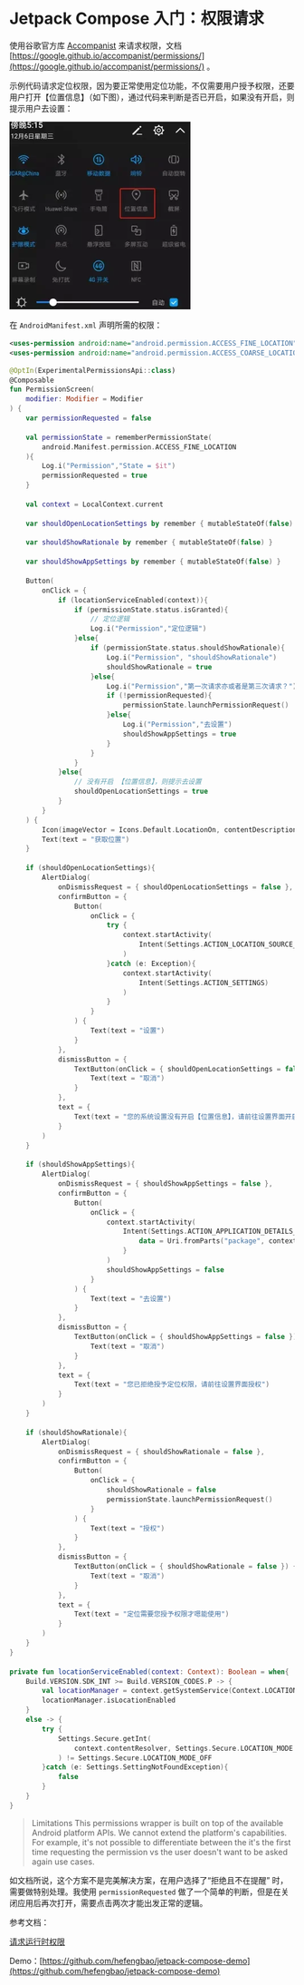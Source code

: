 # Jetpack Compose 入门：权限请求

使用谷歌官方库 [Accompanist](https://github.com/google/accompanist) 来请求权限，文档 [https://google.github.io/accompanist/permissions/](https://google.github.io/accompanist/permissions/) 。

示例代码请求定位权限，因为要正常使用定位功能，不仅需要用户授予权限，还要用户打开【位置信息】（如下图），通过代码来判断是否已开启，如果没有开启，则提示用户去设置：

![](./src/202308/owjux0Yaj5nM8IdtiJ1dZob8g2wBY8izPNsCyGtC.webp)

在 `AndroidManifest.xml` 声明所需的权限：

```xml
<uses-permission android:name="android.permission.ACCESS_FINE_LOCATION" />
<uses-permission android:name="android.permission.ACCESS_COARSE_LOCATION" />
```

```kotlin
@OptIn(ExperimentalPermissionsApi::class)
@Composable
fun PermissionScreen(
    modifier: Modifier = Modifier
) {
    var permissionRequested = false

    val permissionState = rememberPermissionState(
        android.Manifest.permission.ACCESS_FINE_LOCATION
    ){
        Log.i("Permission","State = $it")
        permissionRequested = true
    }

    val context = LocalContext.current

    var shouldOpenLocationSettings by remember { mutableStateOf(false) }

    var shouldShowRationale by remember { mutableStateOf(false) }

    var shouldShowAppSettings by remember { mutableStateOf(false) }

    Button(
        onClick = {
            if (locationServiceEnabled(context)){
                if (permissionState.status.isGranted){
                    // 定位逻辑
                    Log.i("Permission","定位逻辑")
                }else{
                    if (permissionState.status.shouldShowRationale){
                        Log.i("Permission", "shouldShowRationale")
                        shouldShowRationale = true
                    }else{
                        Log.i("Permission","第一次请求亦或者是第三次请求？")
                        if (!permissionRequested){
                            permissionState.launchPermissionRequest()
                        }else{
                            Log.i("Permission","去设置")
                            shouldShowAppSettings = true
                        }
                    }
                }
            }else{
                // 没有开启 【位置信息】，则提示去设置
                shouldOpenLocationSettings = true
            }
        }
    ) {
        Icon(imageVector = Icons.Default.LocationOn, contentDescription = null)
        Text(text = "获取位置")
    }

    if (shouldOpenLocationSettings){
        AlertDialog(
            onDismissRequest = { shouldOpenLocationSettings = false },
            confirmButton = {
                Button(
                    onClick = {
                        try {
                            context.startActivity(
                                Intent(Settings.ACTION_LOCATION_SOURCE_SETTINGS)
                            )
                        }catch (e: Exception){
                            context.startActivity(
                                Intent(Settings.ACTION_SETTINGS)
                            )
                        }
                    }
                ) {
                    Text(text = "设置")
                }
            },
            dismissButton = {
                TextButton(onClick = { shouldOpenLocationSettings = false }) {
                    Text(text = "取消")
                }
            },
            text = {
                Text(text = "您的系统设置没有开启【位置信息】，请前往设置界面开启")
            }
        )
    }

    if (shouldShowAppSettings){
        AlertDialog(
            onDismissRequest = { shouldShowAppSettings = false },
            confirmButton = {
                Button(
                    onClick = {
                        context.startActivity(
                            Intent(Settings.ACTION_APPLICATION_DETAILS_SETTINGS).apply {
                                data = Uri.fromParts("package", context.packageName, null)
                            }
                        )
                        shouldShowAppSettings = false
                    }
                ) {
                    Text(text = "去设置")
                }
            },
            dismissButton = {
                TextButton(onClick = { shouldShowAppSettings = false }) {
                    Text(text = "取消")
                }
            },
            text = {
                Text(text = "您已拒绝授予定位权限，请前往设置界面授权")
            }
        )
    }

    if (shouldShowRationale){
        AlertDialog(
            onDismissRequest = { shouldShowRationale = false },
            confirmButton = {
                Button(
                    onClick = {
                        shouldShowRationale = false
                        permissionState.launchPermissionRequest()
                    }
                ) {
                    Text(text = "授权")
                }
            },
            dismissButton = {
                TextButton(onClick = { shouldShowRationale = false }) {
                    Text(text = "取消")
                }
            },
            text = {
                Text(text = "定位需要您授予权限才嗯能使用")
            }
        )
    }
}

private fun locationServiceEnabled(context: Context): Boolean = when{
    Build.VERSION.SDK_INT >= Build.VERSION_CODES.P -> {
        val locationManager = context.getSystemService(Context.LOCATION_SERVICE) as LocationManager
        locationManager.isLocationEnabled
    }
    else -> {
        try {
            Settings.Secure.getInt(
                context.contentResolver, Settings.Secure.LOCATION_MODE
            ) != Settings.Secure.LOCATION_MODE_OFF
        }catch (e: Settings.SettingNotFoundException){
            false
        }
    }
}
```

>Limitations
This permissions wrapper is built on top of the available Android platform APIs. We cannot extend the platform's capabilities. For example, it's not possible to differentiate between the it's the first time requesting the permission vs the user doesn't want to be asked again use cases.

如文档所说，这个方案不是完美解决方案，在用户选择了“拒绝且不在提醒” 时，需要做特别处理。我使用 `permissionRequested` 做了一个简单的判断，但是在关闭应用后再次打开，需要点击两次才能出发正常的逻辑。

参考文档：

[请求运行时权限](https://developer.android.google.cn/training/permissions/requesting?hl=zh-cn)

Demo：[https://github.com/hefengbao/jetpack-compose-demo](https://github.com/hefengbao/jetpack-compose-demo) 